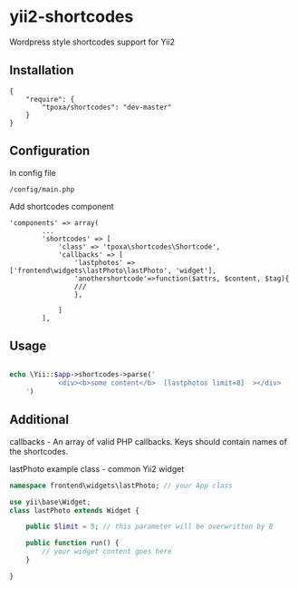 yii2-shortcodes
===============

Wordpress style shortcodes support for Yii2

Installation
------------
```code
{
	"require": {
  		"tpoxa/shortcodes": "dev-master"
	}
}
```
Configuration
-------------
In config file
```code
/config/main.php
```
Add shortcodes component
```code
'components' => array(
        ...
        'shortcodes' => [
            'class' => 'tpoxa\shortcodes\Shortcode',
            'callbacks' => [
                'lastphotos' => ['frontend\widgets\lastPhoto\lastPhoto', 'widget'],
                'anothershortcode'=>function($attrs, $content, $tag){
                ///
                },
                
            ]
        ],
```
Usage
-----
```php

echo \Yii::$app->shortcodes->parse('
            <div><b>some content</b>  [lastphotos limit=8]  ></div>
    ')

```

Additional
----
callbacks  - An array of valid PHP callbacks. Keys should contain names of the shortcodes.

lastPhoto example class - common Yii2 widget

```php
namespace frontend\widgets\lastPhoto; // your App class

use yii\base\Widget;
class lastPhoto extends Widget {

    public $limit = 5; // this parameter will be overwritten by 8 

    public function run() {
        // your widget content goes here
    }

}
```
